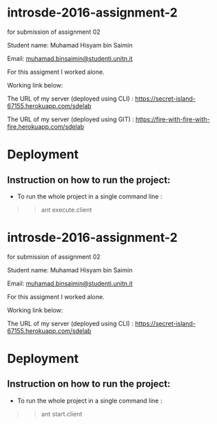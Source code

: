 # introsde-2016-assignment-2
for submission of assignment 02

Student name: Muhamad Hisyam bin Saimin

Email: muhamad.binsaimin@studenti.unitn.it

For this assigment I worked alone.

Working link below:

The URL of my server (deployed using CLI) : https://secret-island-67155.herokuapp.com/sdelab

The URL of my server (deployed using GIT) : https://fire-with-fire-with-fire.herokuapp.com/sdelab

# Deployment

## Instruction on how to run the project:

*  To run the whole project in a single command line :  

>> ant execute.client

# introsde-2016-assignment-2
for submission of assignment 02

Student name: Muhamad Hisyam bin Saimin

Email: muhamad.binsaimin@studenti.unitn.it

For this assigment I worked alone.

Working link below:

The URL of my server (deployed using CLI) : https://secret-island-67155.herokuapp.com/sdelab

# Deployment

## Instruction on how to run the project:

*  To run the whole project in a single command line :  

>> ant start.client
